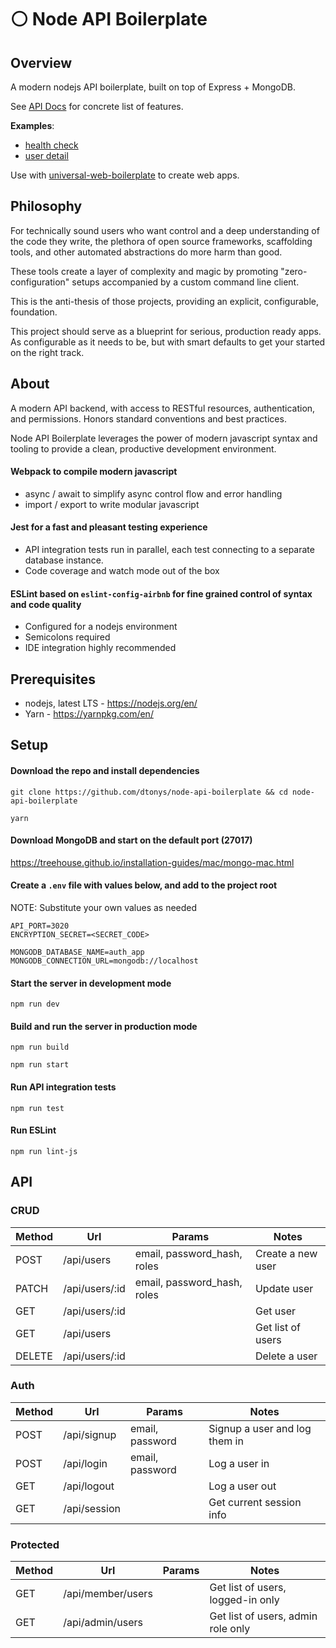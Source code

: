 # :white_circle: Node API Boilerplate

## Overview

A modern nodejs API boilerplate, built on top of Express + MongoDB.

See [API Docs](https://github.com/dtonys/node-api-boilerplate#api) for concrete list of features.

**Examples**:
  - [health check](http://api.universalboilerplate.com/)
  - [user detail](http://api.universalboilerplate.com/api/users/5a6c9bf7804ca264a44e6627)

Use with [universal-web-boilerplate](https://github.com/dtonys/universal-web-boilerplate) to create web apps.

## Philosophy

For technically sound users who want control and a deep understanding of the code they write, the plethora of open source frameworks, scaffolding tools, and other automated abstractions do more harm than good.

These tools create a layer of complexity and magic by promoting "zero-configuration" setups accompanied by a custom command line client.

This is the anti-thesis of those projects, providing an explicit, configurable, foundation.

This project should serve as a blueprint for serious, production ready apps.  As configurable as it needs to be, but with smart defaults to get your started on the right track.

## About

A modern API backend, with access to RESTful resources, authentication, and permissions.  Honors standard conventions and best practices.

Node API Boilerplate leverages the power of modern javascript syntax and tooling to provide a clean, productive development environment.

#### Webpack to compile modern javascript
  - async / await to simplify async control flow and error handling
  - import / export to write modular javascript

#### Jest for a fast and pleasant testing experience
  - API integration tests run in parallel, each test connecting to a separate database instance.
  - Code coverage and watch mode out of the box

#### ESLint based on `eslint-config-airbnb` for fine grained control of syntax and code quality
  - Configured for a nodejs environment
  - Semicolons required
  - IDE integration highly recommended


## Prerequisites

- nodejs, latest LTS - https://nodejs.org/en/
- Yarn - https://yarnpkg.com/en/

## Setup

#### Download the repo and install dependencies
`git clone https://github.com/dtonys/node-api-boilerplate && cd node-api-boilerplate`

`yarn`

#### Download MongoDB and start on the default port (27017)

https://treehouse.github.io/installation-guides/mac/mongo-mac.html

#### Create a `.env` file with values below, and add to the project root
NOTE: Substitute your own values as needed
```
API_PORT=3020
ENCRYPTION_SECRET=<SECRET_CODE>

MONGODB_DATABASE_NAME=auth_app
MONGODB_CONNECTION_URL=mongodb://localhost
```

#### Start the server in development mode
`npm run dev`

#### Build and run the server in production mode
`npm run build`

`npm run start`

#### Run API integration tests
`npm run test`

#### Run ESLint
`npm run lint-js`


## API

### CRUD
| Method | Url            | Params| Notes |
| ------ | -------------- | ----- | ----- |
| POST   | /api/users     | email, password_hash, roles | Create a new user |
| PATCH  | /api/users/:id | email, password_hash, roles | Update user |
| GET    | /api/users/:id | | Get user |
| GET    | /api/users     | | Get list of users |
| DELETE | /api/users/:id | | Delete a user |

### Auth
| Method | Url            | Params| Notes |
| ------ | -------------- | ----- | ----- |
| POST   | /api/signup    | email, password | Signup a user and log them in |
| POST   | /api/login     | email, password | Log a user in |
| GET    | /api/logout    | | Log a user out |
| GET    | /api/session   | | Get current session info |

### Protected
| Method | Url            | Params| Notes |
| ------ | -------------- | ----- | ----- |
| GET    | /api/member/users | | Get list of users, logged-in only |
| GET    | /api/admin/users | | Get list of users, admin role only |


